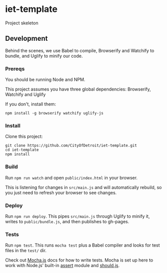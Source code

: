# iet-template

Project skeleton

## Development

Behind the scenes, we use Babel to compile, Browserify and Watchify to bundle, and Uglify to minify our code.

### Prereqs

You should be running Node and NPM.

This project assumes you have three global dependencies: Browserify, Watchify and Uglify

If you don't, install them:
```
npm install -g browserify watchify uglify-js
```

### Install

Clone this project:
```
git clone https://github.com/CityOfDetroit/iet-template.git
cd iet-template
npm install
```

### Build

Run `npm run watch` and open `public/index.html` in your browser.

This is listening for changes in `src/main.js` and will automatically rebuild, so you just need to refresh your browser to see changes.

### Deploy

Run `npm run deploy`. This pipes `src/main.js` through Uglify to minify it, writes to `public/bundle.js`, and then publishes to gh-pages.

### Tests

Run `npm test`. This runs `mocha test` plus a Babel compiler and looks for test files in the `test/` dir.

Check out [Mocha.js](https://mochajs.org) docs for how to write tests. Mocha is set up here to work with Node.js' built-in [assert](https://nodejs.org/api/assert.html) module and [should.js](https://github.com/shouldjs/should.js).
